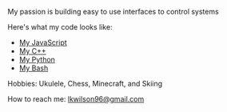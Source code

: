 My passion is building easy to use interfaces to control systems

Here's what my code looks like:
- [My JavaScript](https://github.com/lkwilson/arduino-led-web-server/blob/main/ui/src/ctrls/leds_ctrl.tsx)
- [My C++](https://github.com/lkwilson/arduino-led-web-server/blob/main/lib/led_manager/led_manager.h)
- [My Python](https://github.com/lkwilson/rit/blob/main/src/rit_lib.py)
- [My Bash](https://github.com/lkwilson/bkup/blob/main/restore)

Hobbies: Ukulele, Chess, Minecraft, and Skiing

How to reach me: lkwilson96@gmail.com
